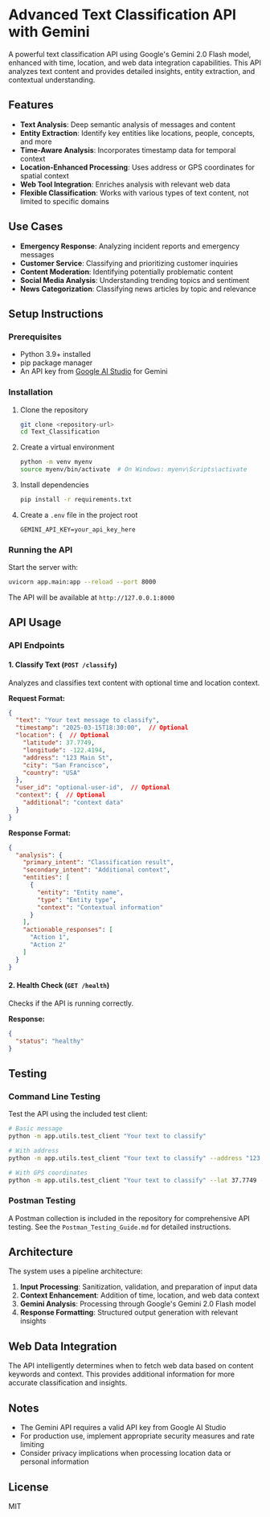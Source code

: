 # Advanced Text Classification API with Gemini

A powerful text classification API using Google's Gemini 2.0 Flash model, enhanced with time, location, and web data integration capabilities. This API analyzes text content and provides detailed insights, entity extraction, and contextual understanding.

## Features

- **Text Analysis**: Deep semantic analysis of messages and content
- **Entity Extraction**: Identify key entities like locations, people, concepts, and more
- **Time-Aware Analysis**: Incorporates timestamp data for temporal context
- **Location-Enhanced Processing**: Uses address or GPS coordinates for spatial context
- **Web Tool Integration**: Enriches analysis with relevant web data
- **Flexible Classification**: Works with various types of text content, not limited to specific domains

## Use Cases

- **Emergency Response**: Analyzing incident reports and emergency messages
- **Customer Service**: Classifying and prioritizing customer inquiries
- **Content Moderation**: Identifying potentially problematic content
- **Social Media Analysis**: Understanding trending topics and sentiment
- **News Categorization**: Classifying news articles by topic and relevance

## Setup Instructions

### Prerequisites

- Python 3.9+ installed
- pip package manager
- An API key from [Google AI Studio](https://ai.google.dev/) for Gemini

### Installation

1. Clone the repository
   ```bash
   git clone <repository-url>
   cd Text_Classification
   ```

2. Create a virtual environment
   ```bash
   python -m venv myenv
   source myenv/bin/activate  # On Windows: myenv\Scripts\activate
   ```

3. Install dependencies
   ```bash
   pip install -r requirements.txt
   ```

4. Create a `.env` file in the project root
   ```
   GEMINI_API_KEY=your_api_key_here
   ```

### Running the API

Start the server with:
```bash
uvicorn app.main:app --reload --port 8000
```

The API will be available at `http://127.0.0.1:8000`

## API Usage

### API Endpoints

#### 1. Classify Text (`POST /classify`)

Analyzes and classifies text content with optional time and location context.

**Request Format:**

```json
{
  "text": "Your text message to classify",
  "timestamp": "2025-03-15T18:30:00",  // Optional
  "location": {  // Optional
    "latitude": 37.7749,
    "longitude": -122.4194,
    "address": "123 Main St",
    "city": "San Francisco",
    "country": "USA"
  },
  "user_id": "optional-user-id",  // Optional
  "context": {  // Optional
    "additional": "context data"
  }
}
```

**Response Format:**

```json
{
  "analysis": {
    "primary_intent": "Classification result",
    "secondary_intent": "Additional context",
    "entities": [
      {
        "entity": "Entity name",
        "type": "Entity type",
        "context": "Contextual information"
      }
    ],
    "actionable_responses": [
      "Action 1",
      "Action 2"
    ]
  }
}
```

#### 2. Health Check (`GET /health`)

Checks if the API is running correctly.

**Response:**

```json
{
  "status": "healthy"
}
```

## Testing

### Command Line Testing

Test the API using the included test client:

```bash
# Basic message
python -m app.utils.test_client "Your text to classify"

# With address
python -m app.utils.test_client "Your text to classify" --address "123 Main St" --city "San Francisco" --country "USA"

# With GPS coordinates
python -m app.utils.test_client "Your text to classify" --lat 37.7749 --lon -122.4194
```

### Postman Testing

A Postman collection is included in the repository for comprehensive API testing. See the `Postman_Testing_Guide.md` for detailed instructions.

## Architecture

The system uses a pipeline architecture:

1. **Input Processing**: Sanitization, validation, and preparation of input data
2. **Context Enhancement**: Addition of time, location, and web data context
3. **Gemini Analysis**: Processing through Google's Gemini 2.0 Flash model
4. **Response Formatting**: Structured output generation with relevant insights

## Web Data Integration

The API intelligently determines when to fetch web data based on content keywords and context. This provides additional information for more accurate classification and insights.

## Notes

- The Gemini API requires a valid API key from Google AI Studio
- For production use, implement appropriate security measures and rate limiting
- Consider privacy implications when processing location data or personal information

## License

MIT 